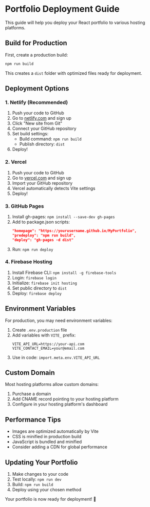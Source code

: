 # Portfolio Deployment Guide

This guide will help you deploy your React portfolio to various hosting platforms.

## Build for Production

First, create a production build:

```bash
npm run build
```

This creates a `dist` folder with optimized files ready for deployment.

## Deployment Options

### 1. Netlify (Recommended)

1. Push your code to GitHub
2. Go to [netlify.com](https://netlify.com) and sign up
3. Click "New site from Git"
4. Connect your GitHub repository
5. Set build settings:
   - Build command: `npm run build`
   - Publish directory: `dist`
6. Deploy!

### 2. Vercel

1. Push your code to GitHub
2. Go to [vercel.com](https://vercel.com) and sign up
3. Import your GitHub repository
4. Vercel automatically detects Vite settings
5. Deploy!

### 3. GitHub Pages

1. Install gh-pages: `npm install --save-dev gh-pages`
2. Add to package.json scripts:
   ```json
   "homepage": "https://yourusername.github.io/MyPortfolio",
   "predeploy": "npm run build",
   "deploy": "gh-pages -d dist"
   ```
3. Run: `npm run deploy`

### 4. Firebase Hosting

1. Install Firebase CLI: `npm install -g firebase-tools`
2. Login: `firebase login`
3. Initialize: `firebase init hosting`
4. Set public directory to `dist`
5. Deploy: `firebase deploy`

## Environment Variables

For production, you may need environment variables:

1. Create `.env.production` file
2. Add variables with `VITE_` prefix:
   ```
   VITE_API_URL=https://your-api.com
   VITE_CONTACT_EMAIL=your@email.com
   ```
3. Use in code: `import.meta.env.VITE_API_URL`

## Custom Domain

Most hosting platforms allow custom domains:

1. Purchase a domain
2. Add CNAME record pointing to your hosting platform
3. Configure in your hosting platform's dashboard

## Performance Tips

- Images are optimized automatically by Vite
- CSS is minified in production build
- JavaScript is bundled and minified
- Consider adding a CDN for global performance

## Updating Your Portfolio

1. Make changes to your code
2. Test locally: `npm run dev`
3. Build: `npm run build`
4. Deploy using your chosen method

Your portfolio is now ready for deployment! 🚀